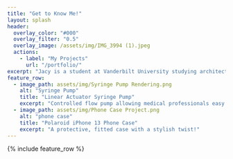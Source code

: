 ```yaml
---
title: "Get to Know Me!"
layout: splash
header:
  overlay_color: "#000"
  overlay_filter: "0.5"
  overlay_image: /assets/img/IMG_3994 (1).jpeg
  actions:
    - label: "My Projects"
      url: "/portfolio/"
excerpt: "Jacy is a student at Vanderbilt University studying architecture and looking to pursue graduate school and an M.Arch degree. She is a well-rounded student taking everything from art to economics to materials science classes in addition to her architecture course work."
feature_row:
  - image_path: assets/img/Syringe Pump Rendering.png
    alt: "Syringe Pump"
    title: "Linear Actuator Syringe Pump"
    excerpt: "Controlled flow pump allowing medical professionals easy use"
  - image_path: assets/img/Phone Case Project.png
    alt: "phone case"
    title: "Polaroid iPhone 13 Phone Case"
    excerpt: "A protective, fitted case with a stylish twist!"
---
```


{% include feature_row %}

